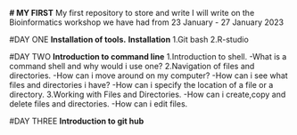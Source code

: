 **# MY FIRST**
My first repository to store and write
I will write on the Bioinformatics workshop we have had from 23 January - 27 January 2023

#DAY ONE
**Installation of tools.**
**Installation**
1.Git bash
2.R-studio

#DAY TWO
**Introduction to command line**
1.Introduction to shell.
-What is a command shell and why would i use one?
2.Navigation of files and directories.
-How can i move around on my computer?
-How can i see what files and directories i have?
-How can i specify the location of a file or a directory.
3.Working with Files and Directories.
-How can i create,copy and delete files and directories.
-How can i edit files.

#DAY THREE
**Introduction to git hub**

